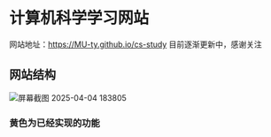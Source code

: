 # 计算机科学学习网站
网站地址：https://MU-ty.github.io/cs-study
目前逐渐更新中，感谢关注
## 网站结构
![屏幕截图 2025-04-04 183805](https://github.com/user-attachments/assets/145d3ec9-60c4-4ba0-b062-0ddd89a61715)
### 黄色为已经实现的功能
